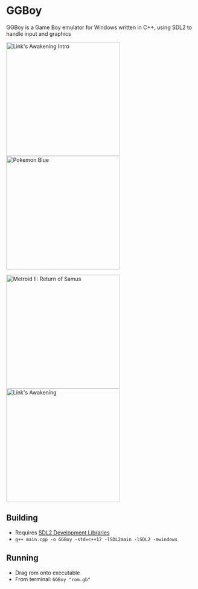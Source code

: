 # GGBoy

GGBoy is a Game Boy emulator for Windows written in C++, using SDL2 to handle input and graphics

<img src="https://i.imgur.com/SirzzN9.png" alt="Link's Awakening Intro" width="300"/> <img src="https://i.imgur.com/EUAjcUA.png" alt="Pokemon Blue" width="300"/>

<img src="https://i.imgur.com/xIffgKx.png" alt="Metroid II: Return of Samus" width="300"/> <img src="https://i.imgur.com/nJhrZeo.png" alt="Link's Awakening" width="300"/>

## Building

* Requires [SDL2 Development Libraries](https://www.libsdl.org/download-2.0.php)
* `g++ main.cpp -o GGBoy -std=c++17 -lSDL2main -lSDL2 -mwindows`

## Running

* Drag rom onto executable
* From terminal: `GGBoy "rom.gb"`
